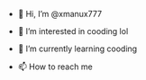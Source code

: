 - 👋 Hi, I’m @xmanux777
- 👀 I’m interested in cooding lol
- 🌱 I’m currently learning cooding

- 📫 How to reach me 

<!---
xmanux777/xmanux777 is a ✨ special ✨ repository because its `README.md` (this file) appears on your GitHub profile.
You can click the Preview link to take a look at your changes.
--->
